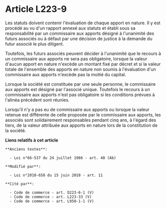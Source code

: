 # Article L223-9

Les statuts doivent contenir l'évaluation de chaque apport en nature. Il y est procédé au vu d'un rapport annexé aux statuts
et établi sous sa responsabilité par un commissaire aux apports désigné à l'unanimité des futurs associés ou à défaut par une
décision de justice à la demande du futur associé le plus diligent.

Toutefois, les futurs associés peuvent décider à l'unanimité que le recours à un commissaire aux apports ne sera pas
obligatoire, lorsque la valeur d'aucun apport en nature n'excède un montant fixé par décret et si la valeur totale de
l'ensemble des apports en nature non soumis à l'évaluation d'un commissaire aux apports n'excède pas la moitié du capital.

Lorsque la société est constituée par une seule personne, le commissaire aux apports est désigné par l'associé unique.
Toutefois le recours à un commissaire aux apports n'est pas obligatoire si les conditions prévues à l'alinéa précédent sont
réunies.

Lorsqu'il n'y a pas eu de commissaire aux apports ou lorsque la valeur retenue est différente de celle proposée par le
commissaire aux apports, les associés sont solidairement responsables pendant cinq ans, à l'égard des tiers, de la valeur
attribuée aux apports en nature lors de la constitution de la société.

**Liens relatifs à cet article**

	**Anciens textes**:

	  - Loi n°66-537 du 24 juillet 1966 - art. 40 (Ab)

	**Modifié par**:

	  - Loi n°2010-658 du 15 juin 2010 - art. 11

	**Cité par**:

	  - Code de commerce - art. D223-6-1 (V)
	  - Code de commerce - art. L223-33 (V)
	  - Code de commerce - art. L950-1-1 (V)
